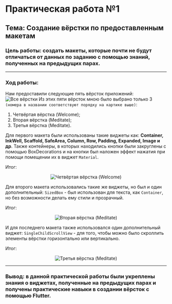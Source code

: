 # Практическая работа №1
## Тема: Создание вёрстки по предоставленным макетам

### Цель работы: создать макеты, которые почти не будут отличаться от данных по заданию с помощью знаний, полученных на предыдущих парах.
____
### Ход работы:
Нам предоставили следующие пять вёрсток приложений:
![Все вёрстки](/project_photos/all.png "Все вёрстки")
Из этих пяти вёрсток мною было выбрано только 3 `(номера в названии соответствуют порядку на картике выше)`:
1. Четвёртая вёрстка (Welcome);
2. Вторая вёрстка (Meditate);
3. Третья вёрстка (Meditate).

Для первого макета были использованы такие виджеты как: __Container, InkWell, Scaffold, SafeArea, Column, Row, Padding, Expanded, Image и др__. Также контейнеры, в которых находились кнопки были закруглены с помощью BoxDecorations и на кнопки был наложен эффект нажатия при помощи помещении их в виджет `Material`.

Итог:
<p align="center">
  <img src="/project_photos/layout1.jpg" alt="Четвёртая вёрстка (Welcome)"/>
</p>

Для второго макета использовались такие же виджеты, но был и один дополнительный: `SizedBox` - был использован для текста, как `Container`, но без возможности делать  ему стили и прозрачный.

Итог:
<p align="center">
  <img src="/project_photos/layout2.jpg" alt="Вторая вёрстка (Meditate)"/>
</p>

И для последнего макета также использовался один дополнительный виджет: `SingleChildScrollView` - для того, чтобы можно было скроллить элементы вёрстки горизонтально или вертикально.

Итог:
<p align="center">
  <img src="/project_photos/layout3.jpg" alt="Третья вёрстка (Meditate)"/>
</p>

____
### Вывод: в данной практической работы были укреплены знания о виджетах, полученные на предыдущих парах и получены практические навыки в создании вёрсток с помощью Flutter.
